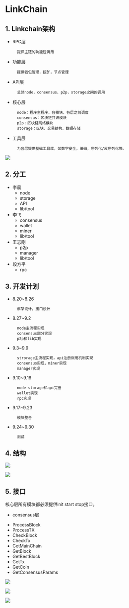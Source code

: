 # LinkChain

## 1. Linkchain架构
- RPC层
		
		提供主链的功能性调用
		
- 功能层
		
		提供钱包管理，挖矿，节点管理
		
- API层 
		
		总领node，consensus，p2p，storage之间的调用
		
- 核心层

		node：程序主程序，各模块，各层之前调度
		consensus：区块链共识模块
		p2p：区块链网络模块
		storage：区块，交易结构，数据存储
		
- 工具层

		为各层提供基础工具库，如数字安全，编码，序列化/反序列化等。
		
![](https://github.com/linkchain-lc/basecoin/blob/master/linkchain/source/pic1.png?raw=true)

## 2. 分工
- 李晨
	+ node
	+ storage
	+ API
	+ lib/tool
- 李飞
	+ consensus
	+ wallet
	+ miner
	+ lib/tool
- 王志刚
	+ p2p
	+ manager
	+ lib/tool
- 段方平
	+ rpc

## 3. 开发计划
- 8.20~8.26
		
		框架设计，接口设计

- 8.27~9.2
		
		node主流程实现
		consensus部分实现
		p2p和lib实现

- 9.3~9.9
		
		strorage主流程实现，api注册调用机制实现
		consensus实现，miner实现
		manager实现

- 9.10~9.16

		node storage和api完善
		wallet实现
		rpc实现

- 9.17~9.23

		模块整合

- 9.24~9.30

		测试

## 4. 结构
![](https://github.com/linkchain-lc/basecoin/blob/master/linkchain/source/pic6.png?raw=true)

![](https://github.com/linkchain-lc/basecoin/blob/master/linkchain/source/pic5.png?raw=true)

## 5. 接口
核心层所有模块都必须提供init start stop接口。

- consensus层
 + ProcessBlock
 + ProcessTX
 + CheckBlock
 + CheckTx
 + GetMainChain
 + GetBlock
 + GetBestBlock
 + GetTx
 + GetCoin
 + GetConsensusParams

![](https://github.com/linkchain-lc/basecoin/blob/master/linkchain/source/pic2.png?raw=true)

![](https://github.com/linkchain-lc/basecoin/blob/master/linkchain/source/pic3.png?raw=true)

![](https://github.com/linkchain-lc/basecoin/blob/master/linkchain/source/pic4.png?raw=true)